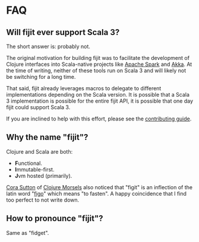 # FAQ

## Will fijit ever support Scala 3?

The short answer is: probably not.

The original motivation for building fijit was to facilitate the development of Clojure interfaces into Scala-native
projects like [Apache Spark](https://spark.apache.org/) and [Akka](https://akka.io/). 
At the time of writing, neither of these tools run on Scala 3 and will likely not be switching for a long time. 

That said, fijit already leverages macros to delegate to different implementations depending on the Scala version.
It is possible that a Scala 3 implementation is possible for the entire fijit API, it is possible that one day fijit
could support Scala 3. 

If you are inclined to help with this effort, please see the [contributing guide](https://github.com/erp12/fijit/blob/master/CONTRIBUTING.md).

## Why the name "fijit"?

Clojure and Scala are both:

- **F**unctional.
- **I**mmutable-first.
- **J**vm hosted (primarily).

[Cora Sutton](https://dev.to/corasaurus_hex) of [Clojure Morsels](https://www.clojuremorsels.com/)
also noticed that "figit" is an inflection of the latin word "[figo](https://www.wordsense.eu/figit/)" which means "to fasten".
A happy coincidence that I find too perfect to not write down.

## How to pronounce "fijit"?

Same as "fidget".
